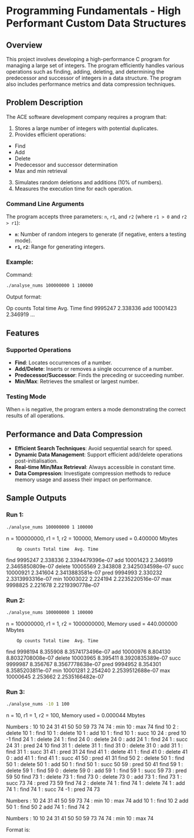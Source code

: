 # Programming Fundamentals - High Performant Custom Data Structures

## Overview

This project involves developing a high-performance C program for managing a large set of integers. The program efficiently handles various operations such as finding, adding, deleting, and determining the predecessor and successor of integers in a data structure. The program also includes performance metrics and data compression techniques.

## Problem Description

The ACE software development company requires a program that:
1. Stores a large number of integers with potential duplicates.
2. Provides efficient operations:
  - Find
  - Add
  - Delete
  - Predecessor and successor determination
  - Max and min retrieval
3. Simulates random deletions and additions (10% of numbers).
4. Measures the execution time for each operation.

### Command Line Arguments
The program accepts three parameters: `n`, `r1`, and `r2` (where `r1 > 0` and `r2 > r1`):
  - **`n`**: Number of random integers to generate (if negative, enters a testing mode).
  - **`r1`, `r2`**: Range for generating integers.

### Example:
Command:
```bash
./analyse_nums 100000000 1 100000
```

Output format:

Op counts      Total time       Avg. Time
find           9995247          2.338336
add            10001423         2.346919
...

## Features

### Supported Operations
- **Find**: Locates occurrences of a number.
- **Add/Delete**: Inserts or removes a single occurrence of a number.
- **Predecessor/Successor**: Finds the preceding or succeeding number.
- **Min/Max**: Retrieves the smallest or largest number.

### Testing Mode
When `n` is negative, the program enters a mode demonstrating the correct results of all operations.

## Performance and Data Compression
- **Efficient Search Techniques**: Avoid sequential search for speed.
- **Dynamic Data Management**: Support efficient add/delete operations post-initialisation.
- **Real-time Min/Max Retrieval**: Always accessible in constant time.
- **Data Compression**: Investigate compression methods to reduce memory usage and assess their impact on performance.

## Sample Outputs

### Run 1:
```bash
./analyse_nums 100000000 1 100000
```

n = 100000000, r1 = 1, r2 = 100000, Memory used = 0.400000 Mbytes

        Op counts Total time  Avg. Time
find    9995247   2.338336    2.3394479396e-07
add     10001423  2.346919    2.3465850809e-07
delete  10005569  2.343808    2.3425034598e-07
succ    10000921  2.341604    2.3413883581e-07
pred    9994993   2.330232    2.3313993316e-07
min     10003022  2.224194    2.2235220516e-07
max     9998825   2.221678    2.2219390778e-07

### Run 2:
```bash
./analyse_nums 100000000 1 100000
```

n = 100000000, r1 = 1, r2 = 1000000000, Memory used = 440.000000 Mbytes

        Op counts Total time  Avg. Time
find    9998194   8.355908    8.3574173496e-07
add     10000976  8.804130    8.8032708008e-07
delete  10003965  8.395411    8.3920835389e-07
succ    9999987   8.356767    8.3567778638e-07
pred    9994952   8.354301    8.3585203811e-07
min     10001281  2.254240    2.2539512688e-07
max     10000645  2.253662    2.2535166482e-07

### Run 3:
```bash
./analyse_nums -10 1 100
```

n = 10, r1 = 1, r2 = 100, Memory used = 0.000044 Mbytes

Numbers : 10 10 24 31 41 50 50 59 73 74 74 : min 10 : max 74
find 10 2 : delete 10 1 : find 10 1 : delete 10 1 : add 10 1 : find 10 1 : succ 10 24 : pred 10 -1
find 24 1 : delete 24 1 : find 24 0 : delete 24 0 : add 24 1 : find 24 1 : succ 24 31 : pred 24 10
find 31 1 : delete 31 1 : find 31 0 : delete 31 0 : add 31 1 : find 31 1 : succ 31 41 : pred 31 24
find 41 1 : delete 41 1 : find 41 0 : delete 41 0 : add 41 1 : find 41 1 : succ 41 50 : pred 41 31
find 50 2 : delete 50 1 : find 50 1 : delete 50 1 : add 50 1 : find 50 1 : succ 50 59 : pred 50 41
find 59 1 : delete 59 1 : find 59 0 : delete 59 0 : add 59 1 : find 59 1 : succ 59 73 : pred 59 50
find 73 1 : delete 73 1 : find 73 0 : delete 73 0 : add 73 1 : find 73 1 : succ 73 74 : pred 73 59
find 74 2 : delete 74 1 : find 74 1 : delete 74 1 : add 74 1 : find 74 1 : succ 74 -1 : pred 74 73

Numbers : 10 24 31 41 50 59 73 74 : min 10 : max 74
add 10 1 : find 10 2
add 50 1 : find 50 2
add 74 1 : find 74 2

Numbers : 10 10 24 31 41 50 50 59 73 74 74 : min 10 : max 74

Format is: <op name> <op input> <op result>